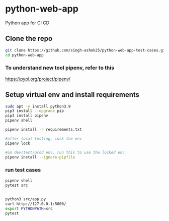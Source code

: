 # python-web-app
Python app for CI CD

## Clone the repo 
```sh
git clone https://github.com/singh-ashok25/python-web-app-test-cases.git
cd python-web-app
```

### To understand new tool pipenv, refer to this

https://pypi.org/project/pipenv/

## Setup virtual env and install requirements
```sh
sudo apt -y install python3.9
pip3 install --upgrade pip
pip3 install pipenv
pipenv shell

pipenv install -r requirements.txt

#after local testing, lock the env
pipenv lock

#on dev/test/prod env, run this to use the locked env
pipenv install --ignore-pipfile
```

### run test cases
```sh
pipenv shell
pytest src

```

## 
```sh
python3 src/app.py 
curl http://127.0.0.1:5000/ 
export PYTHONPATH=src
pytest
```


